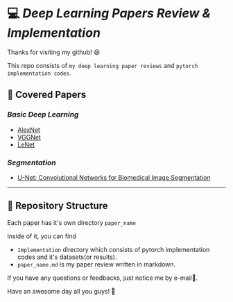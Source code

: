 # 💻 **_Deep Learning Papers Review & Implementation_**  

Thanks for visiting my github! 😄  

This repo consists of `my deep learning paper reviews` and `pytorch implementation codes`.

## 📑 **Covered Papers**
### _Basic Deep Learning_  
* [AlexNet](https://papers.nips.cc/paper/2012/hash/c399862d3b9d6b76c8436e924a68c45b-Abstract.html)  
* [VGGNet](https://arxiv.org/pdf/1409.1556.pdf)  
* [LeNet](https://ieeexplore.ieee.org/document/726791)

### _Segmentation_
* [U-Net: Convolutional Networks for Biomedical Image Segmentation
](https://arxiv.org/abs/1505.04597)  

***  
## 📂 **Repository Structure**  
Each paper has it's own directory `paper_name`  
  
Inside of it, you can find  
* `Implementation` directory which consists of pytorch implementation codes and it's datasets(or results).  
* `paper_name.md` is my paper review written in markdown.  
  
If you have any questions or feedbacks, just notice me by e-mail📩.  
  
Have an awesome day all you guys! 🤗
